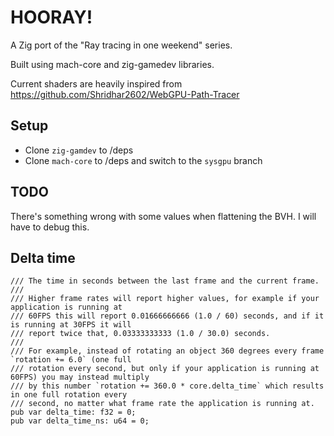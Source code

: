 # HOORAY!

A Zig port of the "Ray tracing in one weekend" series.

Built using mach-core and zig-gamedev libraries.

Current shaders are heavily inspired from https://github.com/Shridhar2602/WebGPU-Path-Tracer

## Setup
- Clone `zig-gamdev` to /deps
- Clone `mach-core` to /deps and switch to the `sysgpu` branch


## TODO
There's something wrong with some values when flattening the BVH.
I will have to debug this.

## Delta time
```zig
/// The time in seconds between the last frame and the current frame.
///
/// Higher frame rates will report higher values, for example if your application is running at
/// 60FPS this will report 0.01666666666 (1.0 / 60) seconds, and if it is running at 30FPS it will
/// report twice that, 0.03333333333 (1.0 / 30.0) seconds.
///
/// For example, instead of rotating an object 360 degrees every frame `rotation += 6.0` (one full
/// rotation every second, but only if your application is running at 60FPS) you may instead multiply
/// by this number `rotation += 360.0 * core.delta_time` which results in one full rotation every
/// second, no matter what frame rate the application is running at.
pub var delta_time: f32 = 0;
pub var delta_time_ns: u64 = 0;
```
